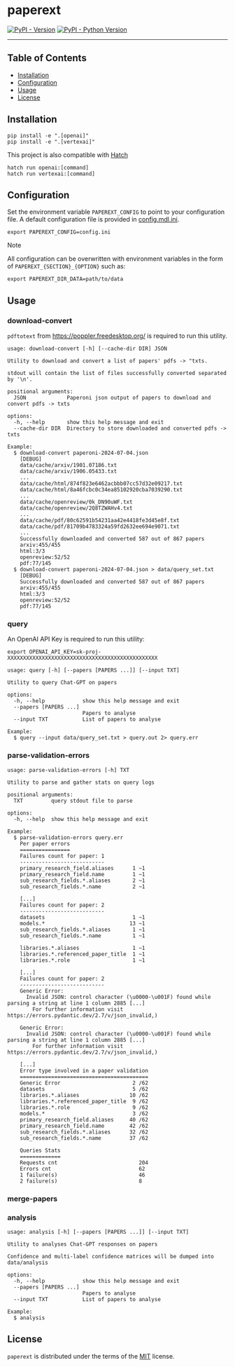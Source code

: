 # paperext

[![PyPI - Version](https://img.shields.io/pypi/v/paperext.svg)](https://pypi.org/project/paperext)
[![PyPI - Python Version](https://img.shields.io/pypi/pyversions/paperext.svg)](https://pypi.org/project/paperext)

-----

## Table of Contents

- [Installation](#installation)
- [Configuration](#Configuration)
- [Usage](#usage)
- [License](#license)

## Installation

```console
pip install -e ".[openai]"
pip install -e ".[vertexai]"
```

This project is also compatible with [Hatch](https://hatch.pypa.io/latest/)

```console
hatch run openai:[command]
hatch run vertexai:[command]
```

## Configuration

Set the environment variable `PAPEREXT_CONFIG` to point to your configuration
file. A default configuration file is provided in
[config.mdl.ini](./config.mdl.ini).

```console
export PAPEREXT_CONFIG=config.ini
```

> [!NOTE]
> All configuration can be overwritten with environment variables in the form of
`PAPEREXT_{SECTION}_{OPTION}` such as:
>
> ```console
> export PAPEREXT_DIR_DATA=path/to/data
> ```

## Usage

### download-convert

`pdftotext` from https://poppler.freedesktop.org/ is required to run this
utility.

```console
usage: download-convert [-h] [--cache-dir DIR] JSON

Utility to download and convert a list of papers' pdfs -> "txts.

stdout will contain the list of files successfully converted separated by '\n'.

positional arguments:
  JSON             Paperoni json output of papers to download and convert pdfs -> txts

options:
  -h, --help       show this help message and exit
  --cache-dir DIR  Directory to store downloaded and converted pdfs -> txts

Example:
  $ download-convert paperoni-2024-07-04.json
    [DEBUG]
    data/cache/arxiv/1901.07186.txt
    data/cache/arxiv/1906.05433.txt
    ...
    data/cache/html/874f823e6462acbbb07cc57d32e09217.txt
    data/cache/html/8a46fcbc0c34ea85102920cba7039290.txt
    ...
    data/cache/openreview/0k_DN90uWF.txt
    data/cache/openreview/2Q8TZWAHv4.txt
    ...
    data/cache/pdf/80c62591b54231aa42e4418fe3d45e8f.txt
    data/cache/pdf/81709b4783324a59fd2632ee694e9071.txt
    ...
    Successfully downloaded and converted 587 out of 867 papers
    arxiv:455/455
    html:3/3
    openreview:52/52
    pdf:77/145
  $ download-convert paperoni-2024-07-04.json > data/query_set.txt
    [DEBUG]
    Successfully downloaded and converted 587 out of 867 papers
    arxiv:455/455
    html:3/3
    openreview:52/52
    pdf:77/145
```

### query

An OpenAI API Key is required to run this utility:

```console
export OPENAI_API_KEY=sk-proj-XXXXXXXXXXXXXXXXXXXXXXXXXXXXXXXXXXXXXXXXXXXXXXXX
```

```console
usage: query [-h] [--papers [PAPERS ...]] [--input TXT]

Utility to query Chat-GPT on papers

options:
  -h, --help            show this help message and exit
  --papers [PAPERS ...]
                        Papers to analyse
  --input TXT           List of papers to analyse

Example:
  $ query --input data/query_set.txt > query.out 2> query.err
```

### parse-validation-errors

```console
usage: parse-validation-errors [-h] TXT

Utility to parse and gather stats on query logs

positional arguments:
  TXT         query stdout file to parse

options:
  -h, --help  show this help message and exit

Example:
  $ parse-validation-errors query.err
    Per paper errors
    ================
    Failures count for paper: 1
    ---------------------------
    primary_research_field.aliases      1 ~1
    primary_research_field.name         1 ~1
    sub_research_fields.*.aliases       2 ~1
    sub_research_fields.*.name          2 ~1

    [...]
    Failures count for paper: 2
    ---------------------------
    datasets                            1 ~1
    models.*                           13 ~1
    sub_research_fields.*.aliases       1 ~1
    sub_research_fields.*.name          1 ~1

    libraries.*.aliases                 1 ~1
    libraries.*.referenced_paper_title  1 ~1
    libraries.*.role                    1 ~1

    [...]
    Failures count for paper: 2
    ---------------------------
    Generic Error: 
      Invalid JSON: control character (\u0000-\u001F) found while parsing a string at line 1 column 2885 [...]
        For further information visit https://errors.pydantic.dev/2.7/v/json_invalid,)

    Generic Error: 
      Invalid JSON: control character (\u0000-\u001F) found while parsing a string at line 1 column 2885 [...]
        For further information visit https://errors.pydantic.dev/2.7/v/json_invalid,)

    [...]
    Error type involved in a paper validation
    =========================================
    Generic Error                       2 /62
    datasets                            5 /62
    libraries.*.aliases                10 /62
    libraries.*.referenced_paper_title  9 /62
    libraries.*.role                    9 /62
    models.*                            3 /62
    primary_research_field.aliases     40 /62
    primary_research_field.name        42 /62
    sub_research_fields.*.aliases      32 /62
    sub_research_fields.*.name         37 /62

    Queries Stats
    =============
    Requests cnt                          204
    Errors cnt                            62
    1 failure(s)                          46
    2 failure(s)                          8
```

### merge-papers

### analysis

```console
usage: analysis [-h] [--papers [PAPERS ...]] [--input TXT]

Utility to analyses Chat-GPT responses on papers

Confidence and multi-label confidence matrices will be dumped into data/analysis

options:
  -h, --help            show this help message and exit
  --papers [PAPERS ...]
                        Papers to analyse
  --input TXT           List of papers to analyse

Example:
  $ analysis
```

## License

`paperext` is distributed under the terms of the [MIT](https://spdx.org/licenses/MIT.html) license.
